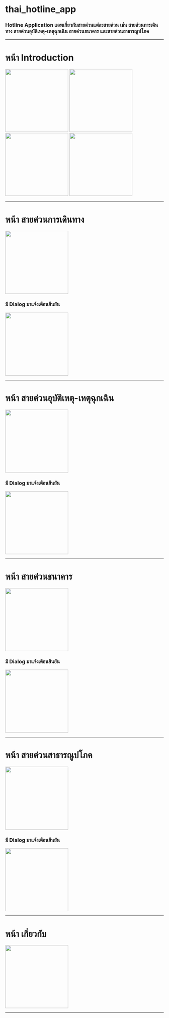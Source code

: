 # thai_hotline_app

### Hotline Application แอพเกี่ยวกับสายด่วนแต่ละสายด่วน เช่น สายด่วนการเดินทาง สายด่วนอุบัติเหตุ-เหตุฉุกเฉิน สายด่วนธนาคาร และสายด่วนสาธารณูปโภค
<hr>

# หน้า Introduction
<img src="https://github.com/user-attachments/assets/c88afbaf-5b8a-43fa-af9c-f71ca90c0a8c" width = "200px">
<img src="https://github.com/user-attachments/assets/f4d49e81-ada9-41e0-916a-140e208ac2dc" width = "200px">
<img src="https://github.com/user-attachments/assets/0c3382f4-be0a-40b1-baae-1fd3e98eb29e" width = "200px">
<img src="https://github.com/user-attachments/assets/d375f935-89de-4d3b-abe7-160a0d46064b" width = "200px">
<hr>

# หน้า สายด่วนการเดินทาง
<img src="https://github.com/user-attachments/assets/899a2bb9-2e95-472c-8c2a-9592d9b52324" width = "200px">

### มี Dialog มาแจ้งเตือนยืนยัน
<img src="https://github.com/user-attachments/assets/1ec29cc7-3514-426a-928f-8b0a979510db" width = "200px">
<hr>

# หน้า สายด่วนอุบัติเหตุ-เหตุฉุกเฉิน
<img src="https://github.com/user-attachments/assets/c4e7515e-560a-415b-b68b-b899c136c502" width = "200px">

### มี Dialog มาแจ้งเตือนยืนยัน
<img src="https://github.com/user-attachments/assets/baf034a5-bfdd-42b1-b810-558a7906924b" width = "200px">
<hr>

# หน้า สายด่วนธนาคาร
<img src="https://github.com/user-attachments/assets/59848524-5f75-4a7a-b1e3-00e5995d3b55" width = "200px">

### มี Dialog มาแจ้งเตือนยืนยัน
<img src="https://github.com/user-attachments/assets/0a74f1e3-9e8a-4a95-926d-3faa4812c8d5" width = "200px">
<hr>

# หน้า สายด่วนสาธารณูปโภค
<img src="https://github.com/user-attachments/assets/10bb753e-617b-47f0-949c-bb78fb6d5c18" width = "200px">

### มี Dialog มาแจ้งเตือนยืนยัน
<img src="https://github.com/user-attachments/assets/dc4374dd-d9dc-4a15-bccf-12e7a5c3e3a0" width = "200px">
<hr>

# หน้า เกี่ยวกับ
<img src="https://github.com/user-attachments/assets/20b33cfa-6068-4c46-b75f-2dfddd439543" width = "200px">
<hr>



